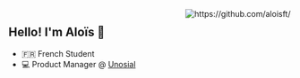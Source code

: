 <img align="right" alt ="https://github.com/aloisft/" src="https://github-readme-stats.vercel.app/api?username=aloisft&show_icons=true&hide_border=true&theme=github_dark" />
    </a>
</p>

<h2 align="left">
    Hello! I'm <strong>Aloïs 👋</strong>
</h2>

- 🇫🇷 French Student
- 💻 Product Manager @ [Unosial](https://unosial.com)

